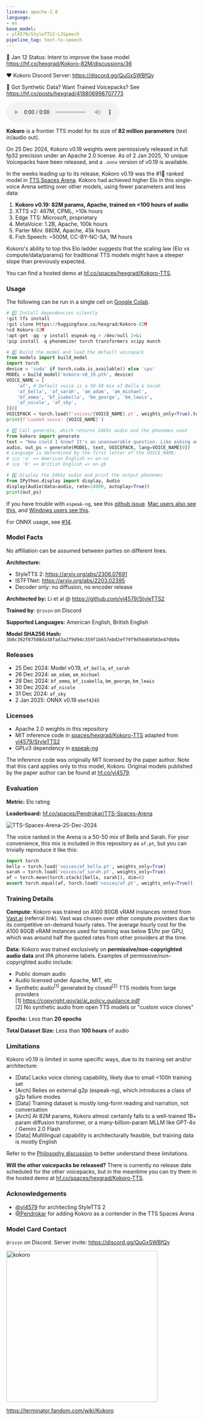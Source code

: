 ```yaml
---
license: apache-2.0
language:
- en
base_model:
- yl4579/StyleTTS2-LJSpeech
pipeline_tag: text-to-speech
---
```

📣 Jan 12 Status: Intent to improve the base model https://hf.co/hexgrad/Kokoro-82M/discussions/36

❤️ Kokoro Discord Server: https://discord.gg/QuGxSWBfQy

🚨 Got Synthetic Data? Want Trained Voicepacks? See https://hf.co/posts/hexgrad/418806998707773

<audio controls><source src="https://huggingface.co/hexgrad/Kokoro-82M/resolve/main/demo/HEARME.wav" type="audio/wav"></audio>

**Kokoro** is a frontier TTS model for its size of **82 million parameters** (text in/audio out).

On 25 Dec 2024, Kokoro v0.19 weights were permissively released in full fp32 precision under an Apache 2.0 license. As of 2 Jan 2025, 10 unique Voicepacks have been released, and a `.onnx` version of v0.19 is available.

In the weeks leading up to its release, Kokoro v0.19 was the #1🥇 ranked model in [TTS Spaces Arena](https://huggingface.co/hexgrad/Kokoro-82M#evaluation). Kokoro had achieved higher Elo in this single-voice Arena setting over other models, using fewer parameters and less data:
1. **Kokoro v0.19: 82M params, Apache, trained on <100 hours of audio**
2. XTTS v2: 467M, CPML, >10k hours
3. Edge TTS: Microsoft, proprietary
4. MetaVoice: 1.2B, Apache, 100k hours
5. Parler Mini: 880M, Apache, 45k hours
6. Fish Speech: ~500M, CC-BY-NC-SA, 1M hours

Kokoro's ability to top this Elo ladder suggests that the scaling law (Elo vs compute/data/params) for traditional TTS models might have a steeper slope than previously expected.

You can find a hosted demo at [hf.co/spaces/hexgrad/Kokoro-TTS](https://huggingface.co/spaces/hexgrad/Kokoro-TTS).

### Usage

The following can be run in a single cell on [Google Colab](https://colab.research.google.com/).
```py
# 1️⃣ Install dependencies silently
!git lfs install
!git clone https://huggingface.co/hexgrad/Kokoro-82M
%cd Kokoro-82M
!apt-get -qq -y install espeak-ng > /dev/null 2>&1
!pip install -q phonemizer torch transformers scipy munch

# 2️⃣ Build the model and load the default voicepack
from models import build_model
import torch
device = 'cuda' if torch.cuda.is_available() else 'cpu'
MODEL = build_model('kokoro-v0_19.pth', device)
VOICE_NAME = [
    'af', # Default voice is a 50-50 mix of Bella & Sarah
    'af_bella', 'af_sarah', 'am_adam', 'am_michael',
    'bf_emma', 'bf_isabella', 'bm_george', 'bm_lewis',
    'af_nicole', 'af_sky',
][0]
VOICEPACK = torch.load(f'voices/{VOICE_NAME}.pt', weights_only=True).to(device)
print(f'Loaded voice: {VOICE_NAME}')

# 3️⃣ Call generate, which returns 24khz audio and the phonemes used
from kokoro import generate
text = "How could I know? It's an unanswerable question. Like asking an unborn child if they'll lead a good life. They haven't even been born."
audio, out_ps = generate(MODEL, text, VOICEPACK, lang=VOICE_NAME[0])
# Language is determined by the first letter of the VOICE_NAME:
# 🇺🇸 'a' => American English => en-us
# 🇬🇧 'b' => British English => en-gb

# 4️⃣ Display the 24khz audio and print the output phonemes
from IPython.display import display, Audio
display(Audio(data=audio, rate=24000, autoplay=True))
print(out_ps)
```
If you have trouble with `espeak-ng`, see this [github issue](https://github.com/bootphon/phonemizer/issues/44#issuecomment-1540885186). [Mac users also see this](https://huggingface.co/hexgrad/Kokoro-82M/discussions/12#677435d3d8ace1de46071489), and [Windows users see this](https://huggingface.co/hexgrad/Kokoro-82M/discussions/12#67742594fdeebf74f001ecfc).

For ONNX usage, see [#14](https://huggingface.co/hexgrad/Kokoro-82M/discussions/14).

### Model Facts

No affiliation can be assumed between parties on different lines.

**Architecture:**
- StyleTTS 2: https://arxiv.org/abs/2306.07691
- ISTFTNet: https://arxiv.org/abs/2203.02395
- Decoder only: no diffusion, no encoder release

**Architected by:** Li et al @ https://github.com/yl4579/StyleTTS2

**Trained by**: `@rzvzn` on Discord

**Supported Languages:** American English, British English

**Model SHA256 Hash:** `3b0c392f87508da38fad3a2f9d94c359f1b657ebd2ef79f9d56d69503e470b0a`

### Releases
- 25 Dec 2024: Model v0.19, `af_bella`, `af_sarah`
- 26 Dec 2024: `am_adam`, `am_michael`
- 28 Dec 2024: `bf_emma`, `bf_isabella`, `bm_george`, `bm_lewis`
- 30 Dec 2024: `af_nicole`
- 31 Dec 2024: `af_sky`
- 2 Jan 2025: ONNX v0.19 `ebef4245`

### Licenses
- Apache 2.0 weights in this repository
- MIT inference code in [spaces/hexgrad/Kokoro-TTS](https://huggingface.co/spaces/hexgrad/Kokoro-TTS) adapted from [yl4579/StyleTTS2](https://github.com/yl4579/StyleTTS2)
- GPLv3 dependency in [espeak-ng](https://github.com/espeak-ng/espeak-ng)

The inference code was originally MIT licensed by the paper author. Note that this card applies only to this model, Kokoro. Original models published by the paper author can be found at [hf.co/yl4579](https://huggingface.co/yl4579).

### Evaluation

**Metric:** Elo rating

**Leaderboard:** [hf.co/spaces/Pendrokar/TTS-Spaces-Arena](https://huggingface.co/spaces/Pendrokar/TTS-Spaces-Arena)

![TTS-Spaces-Arena-25-Dec-2024](demo/TTS-Spaces-Arena-25-Dec-2024.png)

The voice ranked in the Arena is a 50-50 mix of Bella and Sarah. For your convenience, this mix is included in this repository as `af.pt`, but you can trivially reproduce it like this:

```py
import torch
bella = torch.load('voices/af_bella.pt', weights_only=True)
sarah = torch.load('voices/af_sarah.pt', weights_only=True)
af = torch.mean(torch.stack([bella, sarah]), dim=0)
assert torch.equal(af, torch.load('voices/af.pt', weights_only=True))
```

### Training Details

**Compute:** Kokoro was trained on A100 80GB vRAM instances rented from [Vast.ai](https://cloud.vast.ai/?ref_id=79907) (referral link). Vast was chosen over other compute providers due to its competitive on-demand hourly rates. The average hourly cost for the A100 80GB vRAM instances used for training was below $1/hr per GPU, which was around half the quoted rates from other providers at the time.

**Data:** Kokoro was trained exclusively on **permissive/non-copyrighted audio data** and IPA phoneme labels. Examples of permissive/non-copyrighted audio include:
- Public domain audio
- Audio licensed under Apache, MIT, etc
- Synthetic audio<sup>[1]</sup> generated by closed<sup>[2]</sup> TTS models from large providers<br/>
[1] https://copyright.gov/ai/ai_policy_guidance.pdf<br/>
[2] No synthetic audio from open TTS models or "custom voice clones"

**Epochs:** Less than **20 epochs**

**Total Dataset Size:** Less than **100 hours** of audio

### Limitations

Kokoro v0.19 is limited in some specific ways, due to its training set and/or architecture:
- [Data] Lacks voice cloning capability, likely due to small <100h training set
- [Arch] Relies on external g2p (espeak-ng), which introduces a class of g2p failure modes
- [Data] Training dataset is mostly long-form reading and narration, not conversation
- [Arch] At 82M params, Kokoro almost certainly falls to a well-trained 1B+ param diffusion transformer, or a many-billion-param MLLM like GPT-4o / Gemini 2.0 Flash
- [Data] Multilingual capability is architecturally feasible, but training data is mostly English

Refer to the [Philosophy discussion](https://huggingface.co/hexgrad/Kokoro-82M/discussions/5) to better understand these limitations.

**Will the other voicepacks be released?** There is currently no release date scheduled for the other voicepacks, but in the meantime you can try them in the hosted demo at [hf.co/spaces/hexgrad/Kokoro-TTS](https://huggingface.co/spaces/hexgrad/Kokoro-TTS).

### Acknowledgements
- [@yl4579](https://huggingface.co/yl4579) for architecting StyleTTS 2
- [@Pendrokar](https://huggingface.co/Pendrokar) for adding Kokoro as a contender in the TTS Spaces Arena

### Model Card Contact

`@rzvzn` on Discord. Server invite: https://discord.gg/QuGxSWBfQy

<img src="https://static0.gamerantimages.com/wordpress/wp-content/uploads/2024/08/terminator-zero-41-1.jpg" width="400" alt="kokoro" />

https://terminator.fandom.com/wiki/Kokoro